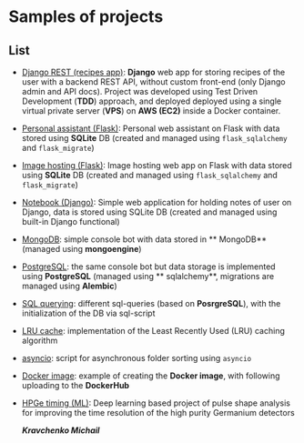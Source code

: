 # Samples of projects

## List

- [Django REST (recipes app)](https://github.com/kravchenmd/code-samples/tree/main/Django_REST_recipes): **Django** web app for storing recipes of the user with a backend REST API, without custom front-end (only Django admin and API docs). Project was developed using Test Driven Development (**TDD**) approach, and deployed deployed using a single virtual private server (**VPS**) on **AWS (EC2)** inside a Docker container.
- [Personal assistant (Flask)](https://github.com/kravchenmd/code-samples/tree/main/Personal%20assistant%20(Flask)): Personal
  web assistant on Flask with data stored using **SQLite** DB (created and managed using `flask_sqlalchemy`
  and `flask_migrate`)
- [Image hosting (Flask)](https://github.com/kravchenmd/code-samples/tree/main/Image%20hosting%20(Flask)): Image hosting
  web app on Flask with data stored using **SQLite** DB (created and managed using `flask_sqlalchemy`
  and `flask_migrate`)
- [Notebook (Django)](https://github.com/kravchenmd/code-samples/tree/main/Image%20hosting%20(Flask)): Simple web application for
  holding notes of user on Django, data is stored using SQLite DB (created and managed using built-in Django functional)
- [MongoDB](https://github.com/kravchenmd/code-samples/tree/main/MongoDB): simple console bot with data stored in **
  MongoDB** (managed using **mongoengine**)
- [PostgreSQL](https://github.com/kravchenmd/code-samples/tree/main/PostgreSQL): the same console bot but data storage
  is implemented using **PostgreSQL** (managed using **
  sqlalchemy**, migrations are managed using **Alembic**)
- [SQL querying](https://github.com/kravchenmd/code-samples/tree/main/SQL%20querying): different sql-queries (based
  on **PosrgreSQL**), with the initialization of the DB via sql-script
- [LRU cache](https://github.com/kravchenmd/code-samples/tree/main/LRU%20cache): implementation of the Least Recently
  Used (LRU) caching algorithm
- [asyncio](https://github.com/kravchenmd/code-samples/tree/main/asyncio): script for asynchronous folder sorting
  using `asyncio`
- [Docker image](https://github.com/kravchenmd/code-samples/tree/main/Docker%20image%20(%2Bdocker%20hub%20upload)):
  example of creating the **Docker image**, with following uploading to the **DockerHub**
- [HPGe timing (ML)](https://github.com/kravchenmd/code-samples/tree/main/HPGe%20timing%20(ML)): Deep learning based
  project of pulse shape analysis for improving the time resolution of the
  high purity Germanium detectors

  **_Kravchenko Michail_**
